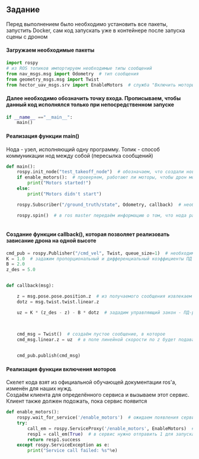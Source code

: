 ## Задание
Перед выполнением было необходимо установить все пакеты, запустить Docker, сам код запускать уже в контейнере после запуска сцены с дроном

#### Загружаем необходимые пакеты
```python
import rospy
# из ROS топиков импортируем необходимые типы сообщений
from nav_msgs.msg import Odometry  # тип сообщения
from geometry_msgs.msg import Twist
from hector_uav_msgs.srv import EnableMotors  # служба "Включить моторы" 
```

#### Далее необходимо обозначить точку входа. Прописываем, чтобы данный код исполнялся только при непосредственном запуске
```python
if __name__ =="__main__":
    main()
```
#### Реализация функции main()
Нода - узел, исполняющий одну программу. Топик - способ коммуникации нод между собой (пересылка сообщений)
```python
def main():
    rospy.init_node("test_takeoff_node")  # обозначаем, что создали новую ноду и даём ей название. Нужно, чтобы к системе подключить новую ноду и производить управление
    if enable_motors():  # проверяем, работают ли моторы, чтобы дрон мог взлететь
        print("Motors started!")
    else:
        print("Motors didn't start")    

    rospy.Subscriber("/ground_truth/state", Odometry, callback)  # необходимо реализовать подписку на топик ros`а. В первом поле - название топика, во втором - тип сообщения, в третьем - функция, которая будет что-то делать с данными

    rospy.spin()  # в ros master передаём информацию о том, что нода работает и запускается бесконечный цикл выполнения вплоть до получения останавливающего сигнала
    
```
#### Создание функции callback(), которая позволяет реализовать зависание дрона на одной высоте
```python
cmd_pub = rospy.Publisher("/cmd_vel", Twist, queue_size=1)  # необходимо в топик cmd_vel опубликовать сообщение, которое реализуется в функции ниже
K = 1.0  # задажим пропорциональный и дифференциальный коэффициенты ПД и желаемую высоту
B = 2.0
z_des = 5.0


def callback(msg):

    z = msg.pose.pose.position.z  # из получаемого сообщения извлекаем величину координаты z  и скорость вдоль оси z (линейную)
    dotz = msg.twist.twist.linear.z

    uz = K * (z_des - z) - B * dotz  # зададим управляющий закон - ПД-регулятор
    

   
    cmd_msg = Twist()  # создаём пустое сообщение, в которое
    cmd_msg.linear.z = uz  # в поле линейной скорости по z будет подавать наш управляющий сигнал


    cmd_pub.publish(cmd_msg)
```
#### Реализация функции включения моторов
Скелет кода взят из официальной обучающей документации ros'а, изменён для наших нужд.\
Создаём клиента для определённого сервиса и вызываем этот сервис. Клиент также должен подожать, пока сервис появится
```python
def enable_motors():
    rospy.wait_for_service('/enable_motors')  # ожидаем появления сервиса
    try:
        call_em = rospy.ServiceProxy('/enable_motors', EnableMotors)  # создали клиента на этот сервис
        resp1 = call_em(True)  # в сервис нужно отправить 1 для запуска
        return resp1.success
    except rospy.ServiceException as e:
        print("Service call failed: %s"%e)
```

